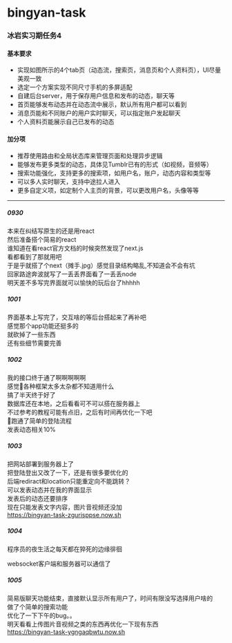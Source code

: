 # bingyan-task

### 冰岩实习期任务4  

#### 基本要求  
- 实现如图所示的4个tab页（动态流，搜索页，消息页和个人资料页），UI尽量美观一致
- 选定一个方案实现不同尺寸手机的多屏适配
- 自建后台server，用于保存用户信息和发布的动态，聊天等
- 首页能够发布动态并在动态流中展示，默认所有用户都可以看到
- 消息页能和不同账户的用户实时聊天，可以指定账户发起聊天
- 个人资料页能展示自己已发布的动态  
#### 加分项  
- 推荐使用路由和全局状态库来管理页面和处理异步逻辑
- 能够发布更多类型的动态，具体见Tumblr已有的形式（如视频，音频等）
- 搜索功能强化，支持更多的搜索项，如用户名，账户，动态内容和类型等
- 可以多人实时聊天，支持中途拉人进入
- 更多自定义项，如定制个人主页的背景，可以更改用户名，头像等等

--------
##### 0930  
本来在纠结写原生的还是用react  
然后准备搭个简易的react  
谁知道在看react官方文档的时候突然发现了next.js  
看都看到了那就用吧  
于是乎就搭了个next（摊手.jpg）感觉目录结构略乱,不知道会不会有坑  
回家路途奔波就写了一丢丢界面看了一丢丢node  
明天差不多写完界面就可以愉快的玩后台了hhhhh  


##### 1001  
界面基本上写完了，交互啥的等后台搭起来了再补吧  
感觉那个app功能还挺多的  
就砍掉了一些东西  
还有些细节需要完善  

##### 1002
我的接口终于通了啊啊啊啊啊  
感觉各种框架太多太杂都不知道用什么  
搞了半天终于好了  
数据库还在本地，之后看看可不可以搭在服务器上  
不过参考的教程可能有点旧，之后有时间再优化一下吧  
跑通了简单的登陆流程  
发表动态相关10%  


##### 1003
把网站部署到服务器上了  
把登陆登出又改了一下，还是有很多要优化的  
后端rediract和location只能重定向不能跳转？  
可以发表动态并在我的界面显示  
发表后的动态还要排序  
现在只能发表文字内容，图片音视频还没加  
https://bingyan-task-zgurisppse.now.sh

##### 1004
程序员的夜生活之每天都在猝死的边缘徘徊  

websocket客户端和服务器可以通信了

##### 1005
简易版聊天功能结束，直接默认显示所有用户了，时间有限没写选择用户啥的  
做了个简单的搜索功能  
优化了一下下午的bug。。  
明天看看上传图片音视频之类的东西再优化一下现有东西  
https://bingyan-task-ygngaqbwtu.now.sh
